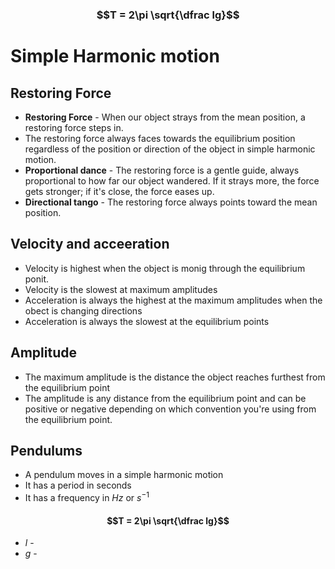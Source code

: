 ### $$T = 2\pi \sqrt{\dfrac lg}$$

# Simple Harmonic motion 

## Restoring Force
- **Restoring Force** - When our object strays from the mean position, a restoring force steps in. 
- The restoring force always faces towards the equilibrium position regardless of the position or direction of the object in simple harmonic motion. 
- **Proportional dance** - The restoring force is a gentle guide, always proportional to how far our object wandered. If it strays more, the force gets stronger; if it's close, the force eases up. 
- **Directional tango** - The restoring force always points toward the mean position.
## Velocity and acceeration 
- Velocity is highest when the object is monig through the equilibrium ponit. 
- Velocity is the slowest at maximum amplitudes
- Acceleration is always the highest at the maximum amplitudes when the obect is changing directions 
- Acceleration is always the slowest at the equilibrium points 

## Amplitude

- The maximum amplitude is the distance the object reaches furthest from the equilibrium point 
- The amplitude is any distance from the equilibrium point and can be positive or negative depending on which convention you're using from the equilibrium point. 

## Pendulums

- A pendulum moves in a simple harmonic motion 
- It has a period in seconds
- It has a frequency in $Hz$ or $s^{-1}$
#### $$T = 2\pi \sqrt{\dfrac lg}$$
- $l$ - 
- $g$ - 